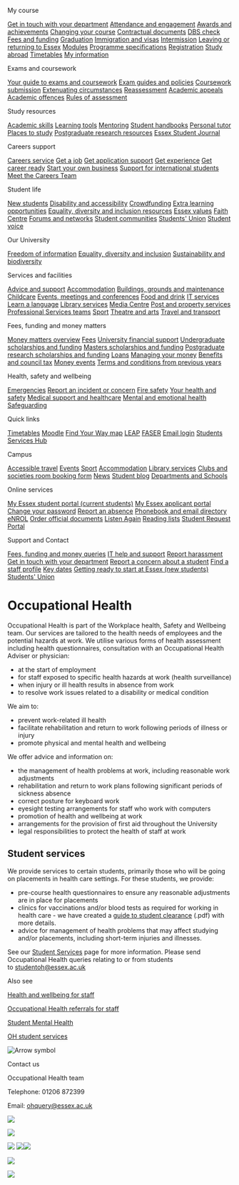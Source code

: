 My course

[Get in touch with your department](https://www.essex.ac.uk/student/resources/departmental-contact) [Attendance and engagement](https://www.essex.ac.uk/student/attendance-and-engagement) [Awards and achievements](https://www.essex.ac.uk/student/awards-and-achievements) [Changing your course](https://www.essex.ac.uk/student/changing-course) [Contractual documents](https://www.essex.ac.uk/student/contractual-documents) [DBS check](https://www.essex.ac.uk/student/dbs-check) [Fees and funding](https://www.essex.ac.uk/student/money) [Graduation](https://www.essex.ac.uk/student/graduation) [Immigration and visas](https://www.essex.ac.uk/student/immigration-and-visas) [Intermission](https://www.essex.ac.uk/student/intermission) [Leaving or returning to Essex](https://www.essex.ac.uk/student/leaving-or-returning) [Modules](https://www.essex.ac.uk/student/modules) [Programme specifications](https://www1.essex.ac.uk/programmespecs/) [Registration](https://www.essex.ac.uk/student/registration) [Study abroad](https://www.essex.ac.uk/study-abroad/essex-students) [Timetables](https://www.essex.ac.uk/student/timetables/your-timetable) [My information](https://www.essex.ac.uk/student/my-essex)

Exams and coursework

[Your guide to exams and coursework](https://www.essex.ac.uk/student/exams-and-coursework) [Exam guides and policies](https://www.essex.ac.uk/student/exams) [Coursework submission](https://www.essex.ac.uk/student/coursework) [Extenuating circumstances](https://www.essex.ac.uk/student/extenuating-circumstances) [Reassessment](https://www.essex.ac.uk/student/reassessment) [Academic appeals](https://www.essex.ac.uk/student/academic-appeals) [Academic offences](https://www.essex.ac.uk/student/academic-offences) [Rules of assessment](https://www.essex.ac.uk/student/rules-of-assessment)

Study resources

[Academic skills](https://www.essex.ac.uk/student/academic-skills) [Learning tools](https://www.essex.ac.uk/student/learning-technologies) [Mentoring](https://www.essex.ac.uk/student/mentoring) [Student handbooks](https://www.essex.ac.uk/student/resources/student-handbooks) [Personal tutor](https://www.essex.ac.uk/student/personal-tutor) [Places to study](https://www.essex.ac.uk/student/places-to-study) [Postgraduate research resources](https://www.essex.ac.uk/student/postgraduate-research) [Essex Student Journal](https://www.essex.ac.uk/student/essex-student-journal)

Careers support

[Careers service](https://www.essex.ac.uk/student/careers) [Get a job](https://www.essex.ac.uk/student/get-a-job) [Get application support](https://www.essex.ac.uk/student/get-application-support) [Get experience](https://www.essex.ac.uk/student/get-experience) [Get career ready](https://www.essex.ac.uk/student/get-career-ready) [Start your own business](https://www.essex.ac.uk/student/support-with-starting-your-own-business) [Support for international students](https://www.essex.ac.uk/student/international-students-careers) [Meet the Careers Team](https://www.essex.ac.uk/student/meet-the-careers-services-team)

Student life

[New students](https://www.essex.ac.uk/welcome) [Disability and accessibility](https://www.essex.ac.uk/student/access-and-disability) [Crowdfunding](https://www.essex.ac.uk/student/click-crowdfunding) [Extra learning opportunities](https://www.essex.ac.uk/student/extra-learning) [Equality, diversity and inclusion resources](https://www.essex.ac.uk/student/edi-resources) [Essex values](https://www.essex.ac.uk/student/values) [Faith Centre](https://www.essex.ac.uk/student/faith) [Forums and networks](https://www.essex.ac.uk/student/forums-and-networks) [Student communities](https://www.essex.ac.uk/student/student-communities) [Students' Union](https://www.essexstudent.com) [Student voice](https://www.essex.ac.uk/student/voice)

Our University

[Freedom of information](https://www.essex.ac.uk/student/freedom-of-information) [Equality, diversity and inclusion](https://www.essex.ac.uk/student/equality-and-diversity) [Sustainability and biodiversity](https://www.essex.ac.uk/sustainability)

Services and facilities

[Advice and support](https://www.essex.ac.uk/student/advice-and-support) [Accommodation](https://www.essex.ac.uk/student/accommodation) [Buildings, grounds and maintenance](https://www.essex.ac.uk/student/buildings-and-maintenance) [Childcare](https://www.essex.ac.uk/student/childcare) [Events, meetings and conferences](https://www.essex.ac.uk/student/event) [Food and drink](https://www.essex.ac.uk/student/food-and-drink) [IT services](https://www.essex.ac.uk/student/it-services) [Learn a language](https://www.essex.ac.uk/life/for-all/languages-for-all) [Library services](https://library.essex.ac.uk/home) [Media Centre](https://www.essex.ac.uk/student/media-centre/media-centre-services) [Post and property services](https://www.essex.ac.uk/student/post-and-property-services) [Professional Services teams](https://www.essex.ac.uk/student/professional-services) [Sport](https://www.essex.ac.uk/sport) [Theatre and arts](https://www.essex.ac.uk/student/theatre-and-arts) [Travel and transport](https://www.essex.ac.uk/student/travel-and-transport)

Fees, funding and money matters

[Money matters overview](https://www.essex.ac.uk/student/money) [Fees](https://www.essex.ac.uk/student/fees) [University financial support](https://www.essex.ac.uk/student/university-financial-support) [Undergraduate scholarships and funding](https://www.essex.ac.uk/undergraduate/fees-and-funding/scholarships-and-funding) [Masters scholarships and funding](https://www.essex.ac.uk/postgraduate/masters/fees-and-funding/scholarships-and-funding) [Postgraduate research scholarships and funding](https://www.essex.ac.uk/postgraduate/research/fees-and-funding/scholarships-and-funding) [Loans](https://www.essex.ac.uk/student/loans) [Managing your money](https://www.essex.ac.uk/student/managing-money) [Benefits and council tax](https://www.essex.ac.uk/student/benefits-and-council-tax) [Money events](https://www.essex.ac.uk/student/national-money-events) [Terms and conditions from previous years](https://www.essex.ac.uk/student/previous-terms-and-conditions)

Health, safety and wellbeing

[Emergencies](https://www.essex.ac.uk/student/emergencies) [Report an incident or concern](https://www.essex.ac.uk/student/report) [Fire safety](https://www.essex.ac.uk/student/fire-safety) [Your health and safety](https://www.essex.ac.uk/student/health-and-safety) [Medical support and healthcare](https://www.essex.ac.uk/student/healthcare) [Mental and emotional health](https://www.essex.ac.uk/student/mental-and-emotional-health) [Safeguarding](https://www.essex.ac.uk/student/safeguarding)

Quick links

[Timetables](https://www1.essex.ac.uk/timetables) [Moodle](https://moodle.essex.ac.uk/) [Find Your Way map](https://findyourway.essex.ac.uk/essexc/bcdc98e0-e3c3-11eb-b52e-05a67b7792fc) [LEAP](https://leap.essex.ac.uk/login) [FASER](https://www1.essex.ac.uk/e-learning/tools/faser/account/login.aspx?ReturnUrl=%2fe-learning%2ftools%2ffaser%2f) [Email login](https://email.essex.ac.uk/) [Students Services Hub](https://www.essex.ac.uk/student/advice-and-support)

Campus

[Accessible travel](https://www.essex.ac.uk/student/travel-and-transport/accessible-travel) [Events](https://www.essex.ac.uk/events) [Sport](https://www.essex.ac.uk/sport/) [Accommodation](https://www1.essex.ac.uk/accommodation/) [Library services](https://library.essex.ac.uk/home) [Clubs and societies room booking form](https://www1.essex.ac.uk/forms/student/room-booking.aspx/) [News](https://www.essex.ac.uk/news) [Student blog](https://www.essex.ac.uk/blog/student) [Departments and Schools](https://www.essex.ac.uk/departments)

Online services

[My Essex student portal (current students)](https://www1.essex.ac.uk/myessex/) [My Essex applicant portal](https://www1.essex.ac.uk/apply/) [Change your password](https://www1.essex.ac.uk/password/login.aspx) [Report an absence](https://www.essex.ac.uk/student/attendance-and-engagement/absence) [Phonebook and email directory](https://www1.essex.ac.uk/phonebook/) [eNROL](https://www1.essex.ac.uk/enrol/) [Order official documents](https://www.essex.ac.uk/student/my-essex/documents) [Listen Again](http://listenagain.essex.ac.uk/) [Reading lists](https://essex.rl.talis.com/index.html) [Student Request Portal](https://forms.essex.ac.uk/student/default.aspx)

Support and Contact

[Fees, funding and money queries](https://www.essex.ac.uk/student/money) [IT help and support](https://www.essex.ac.uk/student/it-services/support) [Report harassment](https://reportandsupport.essex.ac.uk/) [Get in touch with your department](https://www.essex.ac.uk/student/resources/departmental-contact) [Report a concern about a student](https://www1.essex.ac.uk/students/contact/report-concern.aspx) [Find a staff profile](https://www.essex.ac.uk/search) [Key dates](https://www.essex.ac.uk/governance-and-strategy/governance/key-dates) [Getting ready to start at Essex (new students)](https://www.essex.ac.uk/welcome) [Students' Union](http://www.essexstudent.com/)

# Occupational Health

Occupational Health is part of the Workplace health, Safety and Wellbeing team. Our services are tailored to the health needs of employees and the potential hazards at work. We utilise various forms of health assessment including health questionnaires, consultation with an Occupational Health Adviser or physician:

* at the start of employment
* for staff exposed to specific health hazards at work (health surveillance)
* when injury or ill health results in absence from work
* to resolve work issues related to a disability or medical condition

We aim to:

* prevent work-related ill health
* facilitate rehabilitation and return to work following periods of illness or injury
* promote physical and mental health and wellbeing

We offer advice and information on:

* the management of health problems at work, including reasonable work adjustments
* rehabilitation and return to work plans following significant periods of sickness absence
* correct posture for keyboard work
* eyesight testing arrangements for staff who work with computers
* promotion of health and wellbeing at work
* arrangements for the provision of first aid throughout the University
* legal responsibilities to protect the health of staff at work

## Student services

We provide services to certain students, primarily those who will be going on placements in health care settings. For these students, we provide:

* pre-course health questionnaires to ensure any reasonable adjustments are in place for placements
* clinics for vaccinations and/or blood tests as required for working in health care - we have created a [guide to student clearance](https://www.essex.ac.uk/-/media/documents/directories/occupational-health/students/occupational-health-student-clearance-guidance.pdf) (.pdf) with more details.
* advice for management of health problems that may affect studying and/or placements, including short-term injuries and illnesses.

See our [Student Services](https://www.essex.ac.uk/staff/occupational-health-services/oh-student-services) page for more information. Please send Occupational Health queries relating to or from students to [studentoh@essex.ac.uk](mailto:studentoh@essex.ac.uk)

Also see

[Health and wellbeing for staff](https://www.essex.ac.uk/staff/health-and-wellbeing)

[Occupational Health referrals for staff](https://www.essex.ac.uk/staff/occupational-health-services/occupational-health-referrals)

[Student Mental Health](https://www.essex.ac.uk/student/mental-and-emotional-health)

[OH student services](https://www.essex.ac.uk/student/health-and-safety/oh-student-services)

![Arrow symbol](assets/000.jpg)

Contact us

Occupational Health team

Telephone: 01206 872399

Email: [ohquery@essex.ac.uk](mailto:ohquery@essex.ac.uk)


![](assets/001.jpg)

![](assets/002.jpg)

![](assets/003.jpg)
![](assets/004.jpg)![](assets/005.jpg)


![](assets/006.jpg)



![](assets/007.jpg)